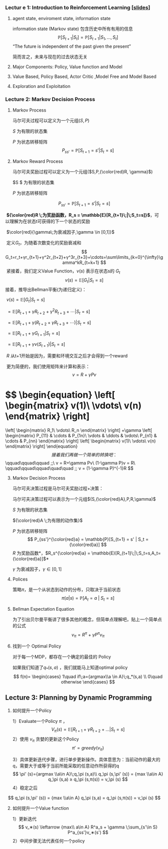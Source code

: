 ### Lectur e 1: Introduction to Reinforcement Learning  [[slides](./intro_RL.pdf)]

1. agent state, enviroment state, information state

   information state (Markov state) 包含历史中所有有用的信息
   $$
   \mathbb{P}[S_{t+1} | S_t] = \mathbb{P}[S_{t+1} | S_1,...,S_t]
   $$
   “The future is independent of the past given the present” 

   简而言之，未来与现在的过去状态无关

2. Major Components: Policy, Value function and Model
3. Value Based, Policy Based, Actor Critic ,Model Free and Model Based
4. Exploration and Exploitation

### Lecture 2: Markov Decision Process

1. Markov Process

   马尔可夫过程可以定义为一个元组($S,P$)

   $S$ 为有限的状态集

   $P$ 为状态转移矩阵
   $$
   P_{ss'} = \mathbb{P}[S_{t+1} = s' | S_t = s]
   $$

2. Markov Reward Process

   马尔可夫奖励过程可以定义为一个元组($S,P,{\color{red}R, \gamma}​$)

   $S $ 为有限的状态集

   $P​$ 为状态转移矩阵

$$
P_{ss'} = \mathbb{P}[S_{t+1} = s' | S_t = s]
$$

​	   **${\color{red}R \;为奖励函数，R_s = \mathbb{E}[R_{t+1}\;|\;S_t=s]}$**，可以理解为在状态t可获得的下一个状态的奖励

​	   $\color{red}{\gamma\;为衰减因子,\gamma \in [0,1]}​$

​	   定义$G_t​$，为随着次数变化的奖励衰减和
$$
G_t=r_t+γr_{t+1}+γ^2r_{t+2}+γ^3r_{t+3}+\cdots=\sum\limits_{k=0}^{\infty}\gamma^kR_{t+k+1}
$$
​	   紧接着，我们定义Value Function，$v(s)​$ 表示在状态s的 $G_t​$
$$
v(s) = \mathbb{E}[G_t | S_t = s]
$$
​	   接着，推导出Bellman平衡(为递归定义)：

​	$v(s) = \mathbb{E}[G_t | S_t = s]$

​		$= \mathbb{E}[R_{t+1} + γR_{t+2} + γ^2R_{t+3} + \cdots| S_t = s]​$

​		$= \mathbb{E}[R_{t+1} + γ(R_{t+2} + γR_{t+3} + \cdots)| S_t = s]$

​		$= \mathbb{E}[R_{t+1} + γG_{t+1}| S_t = s]​$

​		$= \mathbb{E}[R_{t+1} + γv(S_{t+1})| S_t = s]$

​	$R$ 从t+1开始是因为，需要和环境交互之后才会得到一个reward

​	更为简便的，我们使用矩阵来计算和表示：
$$
v = R +\gamma Pv
$$

$$
\begin{equation}
\left[
    \begin{matrix}
    v(1)\\
    \vdots\\
    v(n)
    \end{matrix}
\right]
=
\left[
    \begin{matrix}
    R_1\\
    \vdots\\
    R_n
    \end{matrix}
\right]
+\gamma
\left[
    \begin{matrix}
    P_{11} & \cdots & P_{1n}\\
 	\vdots & \ddots & \vdots\\
 	P_{n1} & \cdots & P_{nn}
    \end{matrix}
\right]
\left[
    \begin{matrix}
    v(1)\\
    \vdots\\
    v(n)
    \end{matrix}
\right]
\end{equation}
$$
​	接着我们再做一个简单的转换吧：
$$
\qquad\qquad\qquad \;\;\ v = R+\gamma Pv\\
(1-\gamma P)v = R\\
\qquad\qquad\qquad\quad\quad \;\; v = (1-\gamma P)^{-1}R
$$
​	

3. Markov Decision Process

   马尔可夫决策过程是马尔可夫奖励过程+决策：

   马尔可夫决策过程可以表示为一个元组$(S,{\color{red}A},P,R,\gamma)​$

   $S ​$ 为有限的状态集

   ${\color{red}A \;为有限的动作集}​$

   $P​$ 为状态转移矩阵
   $$
   P_{ss'}^{\color{red}a} = \mathbb{P}[S_{t+1} = s' | S_t = {\color{red}a}]
   $$
    $R$ 为奖励函数*，$R_s^{\color{red}a} = \mathbb{E}[R_{t+1}\;|\;S_t=s,A_t={\color{red}a}]$*

    $\gamma$ 为衰减因子，$\gamma \in [0,1]$

4. Polices

   策略$\pi$，是一个从状态到动作的分布，只取决于当前状态
   $$
   \pi(a|s)=\mathbb{P}[A_t=a\;|\;S_t=s]
   $$

5. Bellman Expectation Equation

   为了引出贝尔曼平衡讲了很多其他的概念，但简单点理解吧，贴上一个简单点的公式
   $$
   v_\pi=R^\pi+\gamma P^\pi v_\pi
   $$

6. 找到一个 Optimal Policy

   对于每一个MDP，都存在一个确定的最佳的 Policy

   如果我们知道了$q_*(s,a)$ ，我们就能马上知道optimal policy
   $$
   f(n)=
   \begin{cases}
   1\quad if\;a={argmax\\a \in A}\;q_*(s,a) \\
   0\quad otherwise
   \end{cases}
   $$
   

## Lecture 3: Planning by Dynamic Programming

1. 如何提升一个Policy

    1）Evaluate一个Policy $\pi$ ，
   $$
   V_\pi(s)=\mathbb{E}[R_{t+1}+\gamma R_{t+2}+\dots|S_t=s]
   $$
    2）使用 $v_\pi$ 贪婪的更新这个Policy
   $$
   \pi'=greedy(v_\pi)
   $$
   

    3）具体更新迭代步骤，进行单步更新操作。具体意思为：当前动作的最大的q，需要大于或等于当前所能采取的任意动作所获得的q
   $$
   \pi' (s)={argmax \\a\in A}\;q_\pi (s,a)\\
   q_\pi (s,\pi' (s)) = {max \\a\in A} q_\pi (s,a) ≥ q_\pi (s,π(s)) = v_\pi (s)
   $$
    4）稳定之后

$$
q_\pi (s,\pi' (s)) = {max \\a\in A} q_\pi (s,a) = q_\pi (s,π(s)) = v_\pi (s)
$$

2. 如何提升一个Value function

   1）更新迭代
   $$
   v_∗(s) \leftarrow {max\\ a\in A} R^a_s + \gamma \;\sum_{s'\in S}
   P^a_{ss'}v_∗(s')
   $$
   2）中间步骤无法代表任何一个policy

